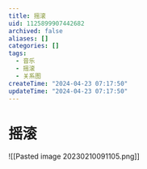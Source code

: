 ```yaml
---
title: 摇滚
uid: 1125899907442682
archived: false
aliases: []
categories: []
tags:
  - 音乐
  - 摇滚
  - 关系图
createTime: "2024-04-23 07:17:50"
updateTime: "2024-04-23 07:17:50"
---
```


# 摇滚

![[Pasted image 20230210091105.png]]
